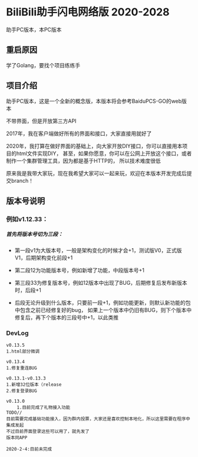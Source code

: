 # BiliBili助手闪电网络版 2020-2028

助手PC版本，本PC版本

## **重启原因**

学了Golang，要找个项目练练手

## **项目介绍**
助手PC版本，这是一个全新的概念版，本版本将会参考BaiduPCS-GO的web版本

不带界面，但是开放第三方API

2017年，我在客户端做好所有的界面和接口，大家直接用就好了

2020年，我打算在做好界面的基础上，向大家开放DIY接口，你可以直接用本项目的html文件实现DIY，
甚至，如果你愿意，你可以在公网上开放这个接口，或者制作一个集群管理工具，因为都是基于HTTP的，
所以技术难度很低

原来我是我带大家玩，现在我希望大家可以一起来玩，欢迎在本版本开发完成后提交branch！

## 版本号说明
### 例如v1.12.33：
##### 首先将版本号切为三段：
- 第一段v1为大版本号，一般是架构变化的时候才会+1，测试版V0，正式版V1，后期架构变化前段+1

- 第二段12为功能版本号，例如新增了功能，中段版本号+1

- 第三段33为修复版本号，例如12版本中出现了BUG，后期修复后发布新版本时，后段+1

- 后段无论升级到什么版本，只要前一段+1，例如功能更新，则默认新功能的包中包含之前已经修复好的bug，
如果上一个版本中仍旧有BUG，则下个版本中修复后，再下个版本的三段号中+1，以此类推


### DevLog

~~~~
v0.13.5
1.html部分微调
~~~~

~~~~
v0.13.4
1.修复重连BUG
~~~~

~~~~
v0.13.1-v0.13.3
1.新增32位版本（release
2.修复登录BUG
~~~~
~~~~
v0.13.0  
    1.目前完成了礼物接入功能
TODO//
目前需要完成基础功能接入，因为群内投票，大家还是喜欢控制本地化，所以这里需要在程序中集成发起
不过目前界面登录这些可以用了，就先发了
版本同APP
~~~~
~~~~
2020-2-4:目前未完成
~~~~
